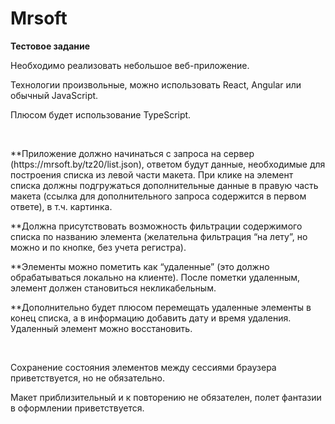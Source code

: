 # Mrsoft
<b>Тестовое задание</b>
<p>Необходимо реализовать небольшое веб-приложение.</p>
<p>Технологии произвольные, можно использовать React, Angular или обычный JavaScript.</p>
<p>Плюсом будет использование TypeScript.</p>
<br>
<p>**Приложение должно начинаться с запроса на сервер (https://mrsoft.by/tz20/list.json), ответом будут данные, необходимые для построения списка из левой части макета. При клике на элемент списка должны подгружаться дополнительные данные в правую часть макета (ссылка для дополнительного запроса содержится в первом ответе), в т.ч. картинка.</p>
<p>**Должна присутствовать возможность фильтрации содержимого списка по названию элемента (желательна фильтрация “на лету”, но можно и по кнопке, без учета регистра).</p>
<p>**Элементы можно пометить как “удаленные” (это должно обрабатываться локально на клиенте). После пометки удаленным, элемент должен становиться некликабельным.</p>
<p>**Дополнительно будет плюсом перемещать удаленные элементы в конец списка, а в информацию добавить дату и время удаления. Удаленный элемент можно восстановить.</p>
<br>
<p>Сохранение состояния элементов между сессиями браузера приветствуется, но не обязательно.</p>
<p>Макет приблизительный и к повторению не обязателен, полет фантазии в оформлении приветствуется.</p>
